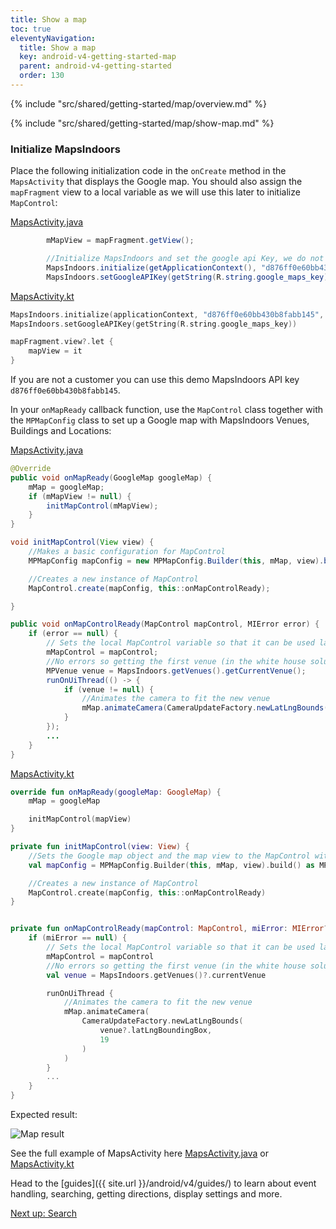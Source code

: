 ```yaml
---
title: Show a map
toc: true
eleventyNavigation:
  title: Show a map
  key: android-v4-getting-started-map
  parent: android-v4-getting-started
  order: 130
---
```


<!-- Overview -->
{% include "src/shared/getting-started/map/overview.md" %}

<!-- Set up MapsIndoors -->
{% include "src/shared/getting-started/map/show-map.md" %}

### Initialize MapsIndoors

Place the following initialization code in the `onCreate` method in the `MapsActivity` that displays the Google map. You should also assign the `mapFragment` view to a local variable as we will use this later to initialize `MapControl`:

<mi-tabs>
<mi-tab label="Java" tab-for="java"></mi-tab>
<mi-tab label="Kotlin" tab-for="kotlin"></mi-tab>
<mi-tab-panel id="java">
<a href="https://github.com/MapsPeople/MapsIndoors-Getting-Started-Android/blob/master/app/src/main/java/com/example/mapsindoorsgettingstarted/MapsActivity.java#L64-L68">MapsActivity.java</a>

```java
        mMapView = mapFragment.getView();

        //Initialize MapsIndoors and set the google api Key, we do not need a listener in this showcase
        MapsIndoors.initialize(getApplicationContext(), "d876ff0e60bb430b8fabb145", null);
        MapsIndoors.setGoogleAPIKey(getString(R.string.google_maps_key));
```

</mi-tab-panel>
<mi-tab-panel id="kotlin">
<a href="https://github.com/MapsPeople/MapsIndoors-Getting-Started-Android-Kotlin/blob/main/app/src/main/java/com/example/mapsindoorsgettingstartedkotlin/MapsActivity.kt#L52-L57">MapsActivity.kt</a>

```kotlin
MapsIndoors.initialize(applicationContext, "d876ff0e60bb430b8fabb145", null)
MapsIndoors.setGoogleAPIKey(getString(R.string.google_maps_key))

mapFragment.view?.let {
    mapView = it
}
```

</mi-tab-panel>
</mi-tabs>

If you are not a customer you can use this demo MapsIndoors API key `d876ff0e60bb430b8fabb145`.

In your `onMapReady` callback function, use the `MapControl` class together with the `MPMapConfig` class to set up a Google map with MapsIndoors Venues, Buildings and Locations:

<mi-tabs>
<mi-tab label="Java" tab-for="java"></mi-tab>
<mi-tab label="Kotlin" tab-for="kotlin"></mi-tab>
<mi-tab-panel id="java">
<a href="https://github.com/MapsPeople/MapsIndoors-Getting-Started-Android/blob/master/app/src/main/java/com/example/mapsindoorsgettingstarted/MapsActivity.java#L141-L184">MapsActivity.java</a>

```java
@Override
public void onMapReady(GoogleMap googleMap) {
    mMap = googleMap;
    if (mMapView != null) {
        initMapControl(mMapView);
    }
}

void initMapControl(View view) {
    //Makes a basic configuration for MapControl
    MPMapConfig mapConfig = new MPMapConfig.Builder(this, mMap, view).build();

    //Creates a new instance of MapControl
    MapControl.create(mapConfig, this::onMapControlReady);

}

public void onMapControlReady(MapControl mapControl, MIError error) {
    if (error == null) {
        // Sets the local MapControl variable so that it can be used later
        mMapControl = mapControl;
        //No errors so getting the first venue (in the white house solution the only one)
        MPVenue venue = MapsIndoors.getVenues().getCurrentVenue();
        runOnUiThread(() -> {
            if (venue != null) {
                //Animates the camera to fit the new venue
                mMap.animateCamera(CameraUpdateFactory.newLatLngBounds(venue.getLatLngBoundingBox(), 19));
            }
        });
        ...
    }
}
```

</mi-tab-panel>
<mi-tab-panel id="kotlin">
<a href="https://github.com/MapsPeople/MapsIndoors-Getting-Started-Android-Kotlin/blob/main/app/src/main/java/com/example/mapsindoorsgettingstartedkotlin/MapsActivity.kt#L110-L144">MapsActivity.kt</a>

```kotlin
override fun onMapReady(googleMap: GoogleMap) {
    mMap = googleMap

    initMapControl(mapView)
}

private fun initMapControl(view: View) {
    //Sets the Google map object and the map view to the MapControl with a configuration
    val mapConfig = MPMapConfig.Builder(this, mMap, view).build() as MPMapConfig

    //Creates a new instance of MapControl
    MapControl.create(mapConfig, this::onMapControlReady)
}


private fun onMapControlReady(mapControl: MapControl, miError: MIError?) {
    if (miError == null) {
        // Sets the local MapControl variable so that it can be used later
        mMapControl = mapControl
        //No errors so getting the first venue (in the white house solution the only one)
        val venue = MapsIndoors.getVenues()?.currentVenue

        runOnUiThread {
            //Animates the camera to fit the new venue
            mMap.animateCamera(
                CameraUpdateFactory.newLatLngBounds(
                    venue?.latLngBoundingBox,
                    19
                )
            )
        }
        ...
    }
}
```

</mi-tab-panel>
</mi-tabs>

Expected result:

![Map result](/assets/android/getting-started/map_gif.gif)

See the full example of MapsActivity here [MapsActivity.java](https://github.com/MapsPeople/MapsIndoors-Getting-Started-Android/blob/master/app/src/main/java/com/example/mapsindoorsgettingstarted/MapsActivity.java) or [MapsActivity.kt](https://github.com/MapsPeople/MapsIndoors-Getting-Started-Android-Kotlin/blob/main/app/src/main/java/com/example/mapsindoorsgettingstartedkotlin/MapsActivity.kt)
<!-- TODO: Guides are dead links -->
Head to the [guides]({{ site.url }}/android/v4/guides/) to learn about event handling, searching, getting directions, display settings and more.

<p class="next-article"><a class="mi-button mi-button--outline" href="{{ site.url }}/android/v4/getting-started/search/">Next up: Search</a></p>
